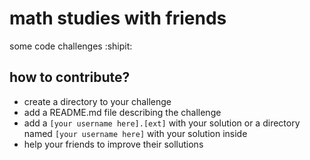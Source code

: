 # math studies with friends
some code challenges :shipit:

## how to contribute?
- create a directory to your challenge
- add a README.md file describing the challenge
- add a `[your username here].[ext]` with your solution or a directory named `[your username here]` with your solution inside
- help your friends to improve their sollutions
